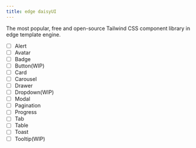 ```yaml
---
title: edge daisyUI
---
```


The most popular, free and open-source Tailwind CSS component library in edge template engine.

- [ ] Alert
- [ ] Avatar
- [ ] Badge
- [ ] Button(WIP)
- [ ] Card
- [ ] Carousel
- [ ] Drawer
- [ ] Dropdown(WIP)
- [ ] Modal
- [ ] Pagination
- [ ] Progress
- [ ] Tab
- [ ] Table
- [ ] Toast
- [ ] Tooltip(WIP)
